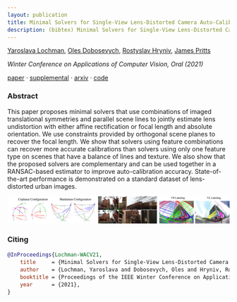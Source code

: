 ```yaml
---
layout: publication
title: Minimal Solvers for Single-View Lens-Distorted Camera Auto-Calibration
description: (bibtex) Minimal Solvers for Single-View Lens-Distorted Camera Auto-Calibration
---
```


[Yaroslava Lochman][ylochman], [Oles Dobosevych][odobosevych], [Rostyslav Hryniv][rhryniv], [James Pritts][jbpritts] 

*Winter Conference on Applications of Computer Vision, Oral (2021)*

[paper][wacv21] · [supplemental][wacv21-supp] · [arxiv][wacv21-arxiv] · [code][autocalib]

### Abstract
This paper proposes minimal solvers that use combinations of imaged translational symmetries and parallel scene lines to jointly estimate lens undistortion with either affine rectification or focal length and absolute orientation. We use constraints provided by orthogonal scene planes to recover the focal length. We show that solvers using feature combinations can recover more accurate calibrations than solvers using only one feature type on scenes that have a balance of lines and texture. We also show that the proposed solvers are complementary and can be used together in a RANSAC-based estimator to improve auto-calibration accuracy. State-of-the-art performance is demonstrated on a standard dataset of lens-distorted urban images.

<img src="../assets/thumbnails/wacv21.jpg"/>

### Citing
```bibtex
@InProceedings{Lochman-WACV21,
    title     = {Minimal Solvers for Single-View Lens-Distorted Camera Auto-Calibration},
    author    = {Lochman, Yaroslava and Dobosevych, Oles and Hryniv, Rostyslav and Pritts, James},
    booktitle = {Proceedings of the IEEE Winter Conference on Applications of Computer Vision},
    year      = {2021},
}
```

[wacv21-arxiv]: https://arxiv.org/abs/2011.08988
[wacv21]: https://openaccess.thecvf.com/content/WACV2021/papers/Lochman_Minimal_Solvers_for_Single-View_Lens-Distorted_Camera_Auto-Calibration_WACV_2021_paper.pdf
[wacv21-supp]: https://openaccess.thecvf.com/content/WACV2021/supplemental/Lochman_Minimal_Solvers_for_WACV_2021_supplemental.pdf
[autocalib]: https://github.com/ucuapps/single-view-autocalib

[ylochman]: https://scholar.google.com/citations?user=9tfA7cMAAAAJ
[jbpritts]: https://scholar.google.com/citations?user=fvTKAEUAAAAJ
[odobosevych]: https://scholar.google.com/citations?user=Zg-YKKQAAAAJ
[rhryniv]: https://scholar.google.com/citations?user=VqhpE1QAAAAJ